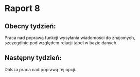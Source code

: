 # Raport 8
## Obecny tydzień:
 Praca nad poprawą funkcji wysyłania wiadomości do znajomych, szczególnie pod względem relacji tabel w bazie danych.
## Następny tydzień:
 Dalsza praca nad poprawą tej opcji.
